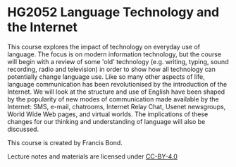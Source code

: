# HG2052 Language Technology and the Internet

This course explores the impact of technology on everyday use of language. The focus is on modern information technology, but the course will begin with a review of some 'old' technology (e.g. writing, typing, sound recording, radio and television) in order to show how all technology can potentially change language use. Like so many other aspects of life, language communication has been revolutionised by the introduction of the Internet. We will look at the structure and use of English have been shaped by the popularity of new modes of communication made available by the Internet: SMS, e-mail, chatrooms, Internet Relay Chat, Usenet newsgroups, World Wide Web pages, and virtual worlds. The implications of these changes for our thinking and understanding of language will also be discussed.

This course is created by Francis Bond.

Lecture notes and materials are licensed under [CC-BY-4.0](https://creativecommons.org/licenses/by/4.0/)

